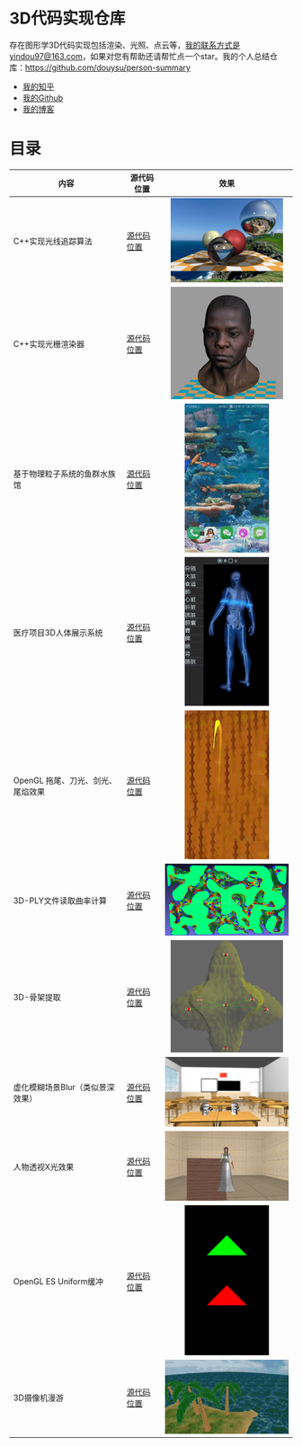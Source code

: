 # 3D代码实现仓库

存在图形学3D代码实现包括渲染、光照、点云等，我的联系方式是yindou97@163.com，如果对您有帮助还请帮忙点一个star。我的个人总结仓库：<https://github.com/douysu/person-summary>

- [我的知乎](https://zhuanlan.zhihu.com/c_1218472587279433728)
- [我的Github](https://github.com/douysu)
- [我的博客](https://blog.csdn.net/ModestBean)

# 目录

内容 | 源代码位置 | 效果 |
-|-|-|
C++实现光线追踪算法 | [源代码位置](./tinyraytracerYD) | <div align=center><img src="./result/tinyraytracer.jpg" width=200 ></div> |
C++实现光栅渲染器 | [源代码位置](./tinyrendererYD) | <div align=center><img src="./result/africanhead.png" width=200 ></div> |
基于物理粒子系统的鱼群水族馆 | [源代码位置](./streak) | <div align=center><img src="./result/wallpaper.gif" width=150 ></div> |
医疗项目3D人体展示系统 | [源代码位置](./moving-light-strip) | <div align=center><img src="./result/moving-light-strip.gif" width=150 ></div> |
OpenGL 拖尾、刀光、剑光、尾焰效果| [源代码位置](./wallpaper) | <div align=center><img src="./result/streak.gif" width=150 ></div> |
3D-PLY文件读取曲率计算| [源代码位置](./3D-PLY) | <img src="./result/curvature.png" width=300> |
3D-骨架提取| [源代码位置](./3D-skeleton) | <div align=center><img src="./result/skeleton.png" width=200></div> |
虚化模糊场景Blur（类似景深效果）| [源代码位置](./blur-scene-gaussian--3d) | <img src="./result/blur-scene-gaussian--3d.jpg" width=300> |
人物透视X光效果| [源代码位置](./x-ray-scene_3d) | <img src="./result/x-ray-scene_3d.png" width=300> |
OpenGL ES Uniform缓冲| [源代码位置](./opengles-uniform-buffer) |  <div align=center><img src="./result/opengles-uniform-buffer.jfif" width=150></div> |  |
3D摄像机漫游| [源代码位置](./CameraRoam) | <img src="./result/CameraRoam.jfif" width=300>  |
